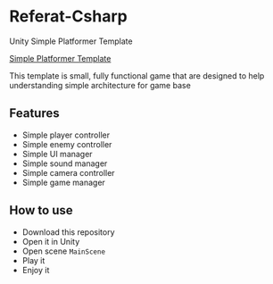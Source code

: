 # Referat-Csharp
 Unity Simple Platformer Template

[Simple Platformer Template](Assets/Image/Demo.png)

This template is small, fully functional game that are designed to help understanding simple architecture for game base

## Features
- Simple player controller
- Simple enemy controller
- Simple UI manager
- Simple sound manager
- Simple camera controller
- Simple game manager

## How to use
- Download this repository
- Open it in Unity
- Open scene `MainScene`
- Play it
- Enjoy it

